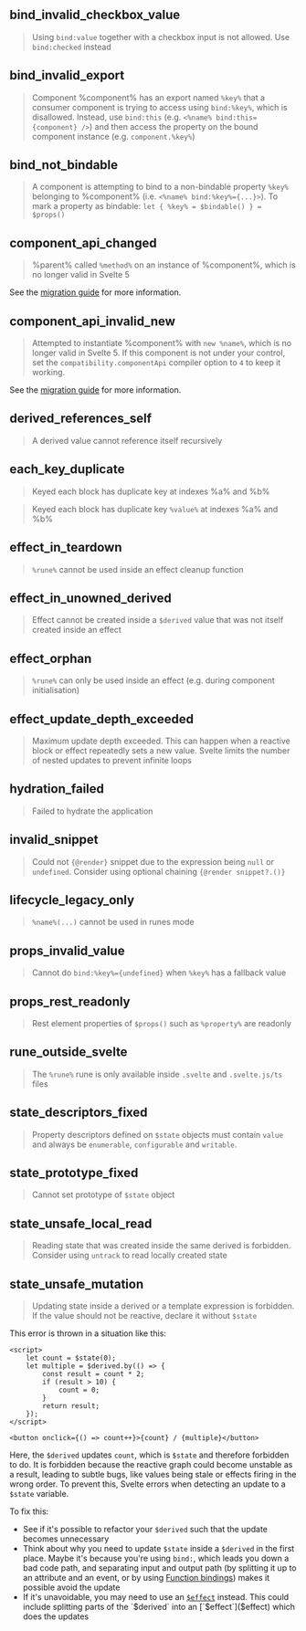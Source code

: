## bind_invalid_checkbox_value

> Using `bind:value` together with a checkbox input is not allowed. Use `bind:checked` instead

## bind_invalid_export

> Component %component% has an export named `%key%` that a consumer component is trying to access using `bind:%key%`, which is disallowed. Instead, use `bind:this` (e.g. `<%name% bind:this={component} />`) and then access the property on the bound component instance (e.g. `component.%key%`)

## bind_not_bindable

> A component is attempting to bind to a non-bindable property `%key%` belonging to %component% (i.e. `<%name% bind:%key%={...}>`). To mark a property as bindable: `let { %key% = $bindable() } = $props()`

## component_api_changed

> %parent% called `%method%` on an instance of %component%, which is no longer valid in Svelte 5

See the [migration guide](/docs/svelte/v5-migration-guide#Components-are-no-longer-classes) for more information.

## component_api_invalid_new

> Attempted to instantiate %component% with `new %name%`, which is no longer valid in Svelte 5. If this component is not under your control, set the `compatibility.componentApi` compiler option to `4` to keep it working.

See the [migration guide](/docs/svelte/v5-migration-guide#Components-are-no-longer-classes) for more information.

## derived_references_self

> A derived value cannot reference itself recursively

## each_key_duplicate

> Keyed each block has duplicate key at indexes %a% and %b%

> Keyed each block has duplicate key `%value%` at indexes %a% and %b%

## effect_in_teardown

> `%rune%` cannot be used inside an effect cleanup function

## effect_in_unowned_derived

> Effect cannot be created inside a `$derived` value that was not itself created inside an effect

## effect_orphan

> `%rune%` can only be used inside an effect (e.g. during component initialisation)

## effect_update_depth_exceeded

> Maximum update depth exceeded. This can happen when a reactive block or effect repeatedly sets a new value. Svelte limits the number of nested updates to prevent infinite loops

## hydration_failed

> Failed to hydrate the application

## invalid_snippet

> Could not `{@render}` snippet due to the expression being `null` or `undefined`. Consider using optional chaining `{@render snippet?.()}`

## lifecycle_legacy_only

> `%name%(...)` cannot be used in runes mode

## props_invalid_value

> Cannot do `bind:%key%={undefined}` when `%key%` has a fallback value

## props_rest_readonly

> Rest element properties of `$props()` such as `%property%` are readonly

## rune_outside_svelte

> The `%rune%` rune is only available inside `.svelte` and `.svelte.js/ts` files

## state_descriptors_fixed

> Property descriptors defined on `$state` objects must contain `value` and always be `enumerable`, `configurable` and `writable`.

## state_prototype_fixed

> Cannot set prototype of `$state` object

## state_unsafe_local_read

> Reading state that was created inside the same derived is forbidden. Consider using `untrack` to read locally created state

## state_unsafe_mutation

> Updating state inside a derived or a template expression is forbidden. If the value should not be reactive, declare it without `$state`

This error is thrown in a situation like this:

```svelte
<script>
    let count = $state(0);
    let multiple = $derived.by(() => {
        const result = count * 2;
        if (result > 10) {
            count = 0;
        }
        return result;
    });
</script>

<button onclick={() => count++}>{count} / {multiple}</button>
```

Here, the `$derived` updates `count`, which is `$state` and therefore forbidden to do. It is forbidden because the reactive graph could become unstable as a result, leading to subtle bugs, like values being stale or effects firing in the wrong order. To prevent this, Svelte errors when detecting an update to a `$state` variable.

To fix this:
- See if it's possible to refactor your `$derived` such that the update becomes unnecessary
- Think about why you need to update `$state` inside a `$derived` in the first place. Maybe it's because you're using `bind:`, which leads you down a bad code path, and separating input and output path (by splitting it up to an attribute and an event, or by using [Function bindings](bind#Function-bindings)) makes it possible avoid the update
- If it's unavoidable, you may need to use an [`$effect`]($effect) instead. This could include splitting parts of the `$derived` into an [`$effect`]($effect) which does the updates
